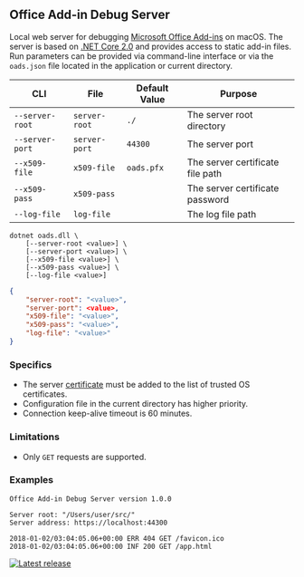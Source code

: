 ## Office Add-in Debug Server

Local web server for debugging [Microsoft Office Add-ins](https://docs.microsoft.com/en-us/office/dev/add-ins/overview/office-add-ins) on macOS. The server is based on [.NET Core 2.0](https://www.microsoft.com/net/download/macos) and provides access to static add-in files. Run parameters can be provided via command-line interface or via the `oads.json` file located in the application or current directory.

CLI | File | Default Value | Purpose
--- | --- | --- | ---
`--server-root` | `server-root` | `./`| The server root directory
`--server-port` | `server-port` | `44300` | The server port
`--x509-file` | `x509-file` | `oads.pfx` | The server certificate file path
`--x509-pass` | `x509-pass` | | The server certificate password
`--log-file` | `log-file` | | The log file path

```
dotnet oads.dll \
    [--server-root <value>] \
    [--server-port <value>] \
    [--x509-file <value>] \
    [--x509-pass <value>] \
    [--log-file <value>]
```
```json
{
    "server-root": "<value>",
    "server-port": <value>,
    "x509-file": "<value>",
    "x509-pass": "<value>",
    "log-file": "<value>"
}
```

### Specifics

- The server [certificate](./src/x509/oads.pfx) must be added to the list of trusted OS certificates.
- Configuration file in the current directory has higher priority.
- Connection keep-alive timeout is 60 minutes.

### Limitations

- Only `GET` requests are supported.

### Examples

```
Office Add-in Debug Server version 1.0.0

Server root: "/Users/user/src/"
Server address: https://localhost:44300

2018-01-02/03:04:05.06+00:00 ERR 404 GET /favicon.ico
2018-01-02/03:04:05.06+00:00 INF 200 GET /app.html
```

[![Latest release](https://img.shields.io/github/release/alexanderkozlenko/office-addin-server.svg?style=flat-square)](https://github.com/alexanderkozlenko/office-addin-server/releases)